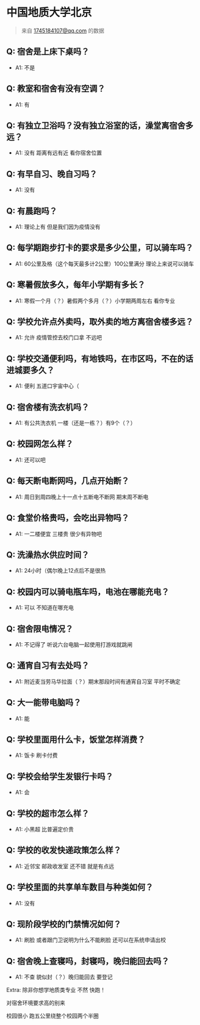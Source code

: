 # 中国地质大学北京

> 来自 1745184107@qq.com 的数据

## Q: 宿舍是上床下桌吗？

- A1: 不是

## Q: 教室和宿舍有没有空调？

- A1: 有

## Q: 有独立卫浴吗？没有独立浴室的话，澡堂离宿舍多远？

- A1: 没有 距离有远有近 看你宿舍位置

## Q: 有早自习、晚自习吗？

- A1: 没有

## Q: 有晨跑吗？

- A1: 理论上有 但是我们因为疫情没有

## Q: 每学期跑步打卡的要求是多少公里，可以骑车吗？

- A1: 60公里及格（这个每天最多计2公里）100公里满分 理论上来说可以骑车

## Q: 寒暑假放多久，每年小学期有多长？

- A1: 寒假一个月（？）暑假两个多月（？）小学期两周左右 看你专业

## Q: 学校允许点外卖吗，取外卖的地方离宿舍楼多远？

- A1: 允许 疫情管控去校门口拿 不远吧

## Q: 学校交通便利吗，有地铁吗，在市区吗，不在的话进城要多久？

- A1: 便利 五道口宇宙中心（

## Q: 宿舍楼有洗衣机吗？

- A1: 有公共洗衣机 一楼（还是一栋？）有9个（？）

## Q: 校园网怎么样？

- A1: 还可以吧

## Q: 每天断电断网吗，几点开始断？

- A1: 周日到周四晚上十一点十五断电不断网 期末周不断电

## Q: 食堂价格贵吗，会吃出异物吗？

- A1: 一二楼便宜 三楼贵 很少有异物吧

## Q: 洗澡热水供应时间？

- A1: 24小时（偶尔晚上12点后不是很热

## Q: 校园内可以骑电瓶车吗，电池在哪能充电？

- A1: 可以 不知道在哪充电

## Q: 宿舍限电情况？

- A1: 不记得了 听说六台电脑一起使用打游戏就跳闸

## Q: 通宵自习有去处吗？

- A1: 附近麦当劳马华拉面（？）期末那段时间有通宵自习室 平时不确定

## Q: 大一能带电脑吗？

- A1: 能

## Q: 学校里面用什么卡，饭堂怎样消费？

- A1: 饭卡 刷卡付费

## Q: 学校会给学生发银行卡吗？

- A1: 会

## Q: 学校的超市怎么样？

- A1: 小黑超 比普遍定价贵

## Q: 学校的收发快递政策怎么样？

- A1: 近邻宝 邮政收发室 还不错 就是有点远

## Q: 学校里面的共享单车数目与种类如何？

- A1: 没有

## Q: 现阶段学校的门禁情况如何？

- A1: 刷脸 或者跟门卫说明为什么不能刷脸 还可以在系统申请出校

## Q: 宿舍晚上查寝吗，封寝吗，晚归能回去吗？

- A1: 不查 貌似封（？）晚归能回去 要登记

Extra: 除非你想学地质类专业 不然 快跑！

对宿舍环境要求高的别来

校园很小 跑五公里绕整个校园两个半圈